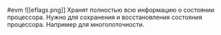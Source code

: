 #evm 
![[eflags.png]]
Хранят полностью всю информацию о состоянии процессора. 
Нужно для сохранения и восстановления состояния процессора. Например для многопоточности.